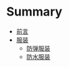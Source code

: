 # Summary

* [前言](README.md)
* [服装](clothing.md)
  * [防弹服装](clothing/bulletproof-clothing.md)
  * [防水服装](clothing/waterproof-clothing.md)

